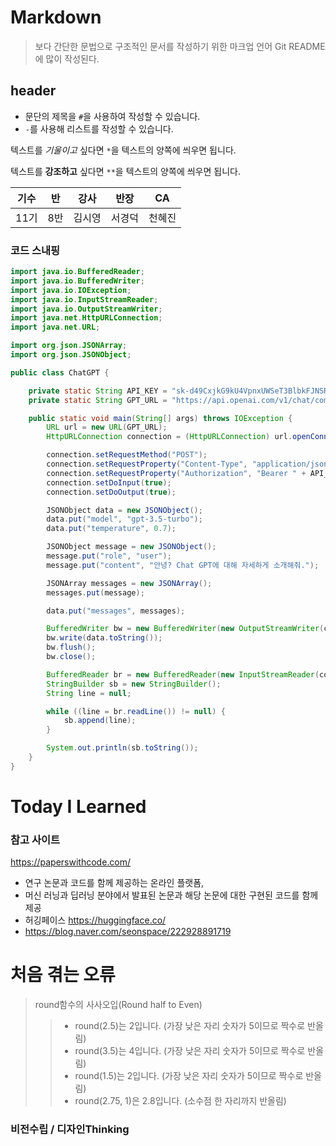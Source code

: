 # Markdown
> 보다 간단한 문법으로 구조적인 문서를 작성하기 위한 마크업 언어
> Git README에 많이 작성된다.
## header
- 문단의 제목을 `#`을 사용하여 작성할 수 있습니다.
- `-`를 사용해 리스트를 작성할 수 있습니다.


텍스트를 *기울이고* 싶다면 `*`을 텍스트의 양쪽에 씌우면 됩니다.

텍스트를 **강조하고** 싶다면 `**`을 텍스트의 양쪽에 씌우면 됩니다.

|기수|반|강사|반장|CA|
|---|---|---|---|---|
|11기|8반|김시영|서경덕|천혜진|

### 코드 스내핑
```java
import java.io.BufferedReader;
import java.io.BufferedWriter;
import java.io.IOException;
import java.io.InputStreamReader;
import java.io.OutputStreamWriter;
import java.net.HttpURLConnection;
import java.net.URL;

import org.json.JSONArray;
import org.json.JSONObject;

public class ChatGPT {

    private static String API_KEY = "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";
    private static String GPT_URL = "https://api.openai.com/v1/chat/completions";

    public static void main(String[] args) throws IOException {
        URL url = new URL(GPT_URL);    
        HttpURLConnection connection = (HttpURLConnection) url.openConnection();

        connection.setRequestMethod("POST");
        connection.setRequestProperty("Content-Type", "application/json");
        connection.setRequestProperty("Authorization", "Bearer " + API_KEY);
        connection.setDoInput(true);
        connection.setDoOutput(true);

        JSONObject data = new JSONObject();
        data.put("model", "gpt-3.5-turbo");
        data.put("temperature", 0.7);

        JSONObject message = new JSONObject();
        message.put("role", "user");
        message.put("content", "안녕? Chat GPT에 대해 자세하게 소개해줘.");

        JSONArray messages = new JSONArray();
        messages.put(message);

        data.put("messages", messages);

        BufferedWriter bw = new BufferedWriter(new OutputStreamWriter(connection.getOutputStream()));
        bw.write(data.toString());
        bw.flush();
        bw.close();

        BufferedReader br = new BufferedReader(new InputStreamReader(connection.getInputStream()));
        StringBuilder sb = new StringBuilder();
        String line = null;

        while ((line = br.readLine()) != null) {
            sb.append(line);
        }

        System.out.println(sb.toString());
    }
}
```








# Today I Learned

### 참고 사이트
https://paperswithcode.com/
* 연구 논문과 코드를 함께 제공하는 온라인 플랫폼,
* 머신 러닝과 딥러닝 분야에서 발표된 논문과 해당 논문에 대한 구현된 코드를 함께 제공
* 허깅페이스 https://huggingface.co/
* https://blog.naver.com/seonspace/222928891719


# 처음 겪는 오류
> round함수의 사사오입(Round half to Even)
>> * round(2.5)는 2입니다. (가장 낮은 자리 숫자가 5이므로 짝수로 반올림)
>> * round(3.5)는 4입니다. (가장 낮은 자리 숫자가 5이므로 짝수로 반올림)
>> * round(1.5)는 2입니다. (가장 낮은 자리 숫자가 5이므로 짝수로 반올림)
>> * round(2.75, 1)은 2.8입니다. (소수점 한 자리까지 반올림)


### 비전수립 / 디자인Thinking
